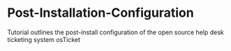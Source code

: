 # Post-Installation-Configuration
Tutorial outlines the post-install configuration of the open source help desk ticketing system osTicket
